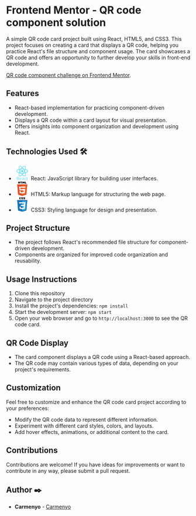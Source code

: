 # Frontend Mentor - QR code component solution
A simple QR code card project built using React, HTML5, and CSS3. This project focuses on creating a card that displays a QR code, helping you practice React's file structure and component usage. The card showcases a QR code and offers an opportunity to further develop your skills in front-end development.

[QR code component challenge on Frontend Mentor](./React-App.png). 

## Features

- React-based implementation for practicing component-driven development.
- Displays a QR code within a card layout for visual presentation.
- Offers insights into component organization and development using React.

## Technologies Used 🛠️

- <img src="https://raw.githubusercontent.com/devicons/devicon/master/icons/react/react-original-wordmark.svg" alt="react" width="40" height="40"/> React: JavaScript library for building user interfaces.
- <img src="https://raw.githubusercontent.com/devicons/devicon/master/icons/html5/html5-original-wordmark.svg" alt="html5" width="40" height="40"/> HTML5: Markup language for structuring the web page.
- <img src="https://raw.githubusercontent.com/devicons/devicon/master/icons/css3/css3-original-wordmark.svg" alt="css3" width="40" height="40"/> CSS3: Styling language for design and presentation.

## Project Structure

- The project follows React's recommended file structure for component-driven development.
- Components are organized for improved code organization and reusability.

## Usage Instructions

1. Clone this repository 
2. Navigate to the project directory
3. Install the project's dependencies: `npm install`
4. Start the development server: `npm start`
5. Open your web browser and go to `http://localhost:3000` to see the QR code card.

## QR Code Display

- The card component displays a QR code using a React-based approach.
- The QR code may contain various types of data, depending on your project's requirements.

## Customization

Feel free to customize and enhance the QR code card project according to your preferences:

- Modify the QR code data to represent different information.
- Experiment with different card styles, colors, and layouts.
- Add hover effects, animations, or additional content to the card.

## Contributions

Contributions are welcome! If you have ideas for improvements or want to contribute in any way, please submit a pull request.

## Author ✒️

- **Carmenyo** - [Carmenyo](https://github.com/carmenyo)
